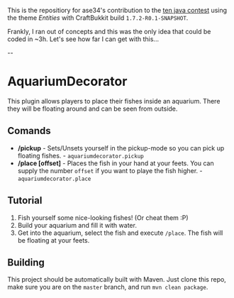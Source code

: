 This is the repositiory for ase34's contribution to the [ten java contest](http://tenjava.com) using the theme *Entities* with CraftBukkit build `1.7.2-R0.1-SNAPSHOT`.

Frankly, I ran out of concepts and this was the only idea that could be coded in ~3h. Let's see how far I can get with this...

--

AquariumDecorator
=================

This plugin allows players to place their fishes inside an aquarium. There they will be floating around and can be seen from outside.

Comands
-------

- **/pickup** - Sets/Unsets yourself in the pickup-mode so you can pick up floating fishes. - `aquariumdecorator.pickup`
- **/place [offset]** - Places the fish in your hand at your feets. You can supply the number `offset` if you want to playe the fish higher. - `aquariumdecorator.place`  

Tutorial
--------

1. Fish yourself some nice-looking fishes! (Or cheat them :P)
2. Build your aquarium and fill it with water.
3. Get into the aquarium, select the fish and execute `/place`. The fish will be floating at your feets.

Building
--------

This project should be automatically built with Maven. Just clone this repo, make sure you are on the `master` branch, and run `mvn clean package`.